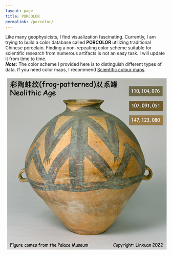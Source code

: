 ```yaml
---
layout: page
title: PORCOLOR
permalink: /porcolor/
---
```

Like many geophysicists, I find visualization fascinating. Currently, I am trying to build a color database called <b>PORCOLOR</b> utilizing traditional Chinese porcelain. Finding a non-repeating color scheme suitable for scientific research from numerous artifacts is not an easy task. I will update it from time to time.
<br>
<b><i>Note:</i></b> The color scheme I provided here is to distinguish different types of data. If you need color maps, I recommend <a href="https://www.fabiocrameri.ch/colourmaps">Scientific colour maps</a>.


![11](./PORCOLOR_UPLOAD/1.png)

